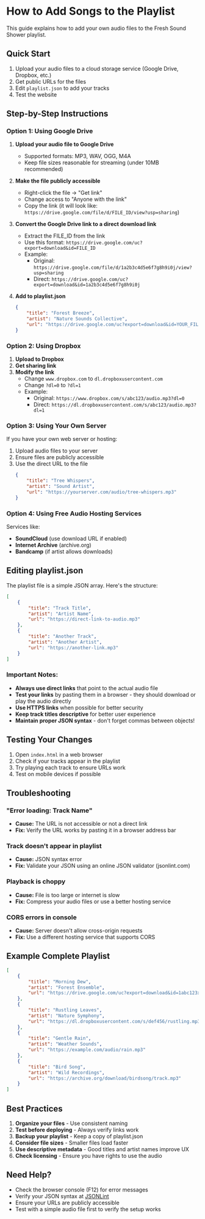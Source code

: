 # How to Add Songs to the Playlist

This guide explains how to add your own audio files to the Fresh Sound Shower playlist.

## Quick Start

1. Upload your audio files to a cloud storage service (Google Drive, Dropbox, etc.)
2. Get public URLs for the files
3. Edit `playlist.json` to add your tracks
4. Test the website

## Step-by-Step Instructions

### Option 1: Using Google Drive

1. **Upload your audio file to Google Drive**
   - Supported formats: MP3, WAV, OGG, M4A
   - Keep file sizes reasonable for streaming (under 10MB recommended)

2. **Make the file publicly accessible**
   - Right-click the file → "Get link"
   - Change access to "Anyone with the link"
   - Copy the link (it will look like: `https://drive.google.com/file/d/FILE_ID/view?usp=sharing`)

3. **Convert the Google Drive link to a direct download link**
   - Extract the FILE_ID from the link
   - Use this format: `https://drive.google.com/uc?export=download&id=FILE_ID`
   - Example:
     - Original: `https://drive.google.com/file/d/1a2b3c4d5e6f7g8h9i0j/view?usp=sharing`
     - Direct: `https://drive.google.com/uc?export=download&id=1a2b3c4d5e6f7g8h9i0j`

4. **Add to playlist.json**
   ```json
   {
       "title": "Forest Breeze",
       "artist": "Nature Sounds Collective",
       "url": "https://drive.google.com/uc?export=download&id=YOUR_FILE_ID"
   }
   ```

### Option 2: Using Dropbox

1. **Upload to Dropbox**
2. **Get sharing link**
3. **Modify the link**
   - Change `www.dropbox.com` to `dl.dropboxusercontent.com`
   - Change `?dl=0` to `?dl=1`
   - Example:
     - Original: `https://www.dropbox.com/s/abc123/audio.mp3?dl=0`
     - Direct: `https://dl.dropboxusercontent.com/s/abc123/audio.mp3?dl=1`

### Option 3: Using Your Own Server

If you have your own web server or hosting:

1. Upload audio files to your server
2. Ensure files are publicly accessible
3. Use the direct URL to the file
   ```json
   {
       "title": "Tree Whispers",
       "artist": "Sound Artist",
       "url": "https://yourserver.com/audio/tree-whispers.mp3"
   }
   ```

### Option 4: Using Free Audio Hosting Services

Services like:
- **SoundCloud** (use download URL if enabled)
- **Internet Archive** (archive.org)
- **Bandcamp** (if artist allows downloads)

## Editing playlist.json

The playlist file is a simple JSON array. Here's the structure:

```json
[
    {
        "title": "Track Title",
        "artist": "Artist Name",
        "url": "https://direct-link-to-audio.mp3"
    },
    {
        "title": "Another Track",
        "artist": "Another Artist",
        "url": "https://another-link.mp3"
    }
]
```

### Important Notes:

- **Always use direct links** that point to the actual audio file
- **Test your links** by pasting them in a browser - they should download or play the audio directly
- **Use HTTPS links** when possible for better security
- **Keep track titles descriptive** for better user experience
- **Maintain proper JSON syntax** - don't forget commas between objects!

## Testing Your Changes

1. Open `index.html` in a web browser
2. Check if your tracks appear in the playlist
3. Try playing each track to ensure URLs work
4. Test on mobile devices if possible

## Troubleshooting

### "Error loading: Track Name"
- **Cause:** The URL is not accessible or not a direct link
- **Fix:** Verify the URL works by pasting it in a browser address bar

### Track doesn't appear in playlist
- **Cause:** JSON syntax error
- **Fix:** Validate your JSON using an online JSON validator (jsonlint.com)

### Playback is choppy
- **Cause:** File is too large or internet is slow
- **Fix:** Compress your audio files or use a better hosting service

### CORS errors in console
- **Cause:** Server doesn't allow cross-origin requests
- **Fix:** Use a different hosting service that supports CORS

## Example Complete Playlist

```json
[
    {
        "title": "Morning Dew",
        "artist": "Forest Ensemble",
        "url": "https://drive.google.com/uc?export=download&id=1abc123xyz"
    },
    {
        "title": "Rustling Leaves",
        "artist": "Nature Symphony",
        "url": "https://dl.dropboxusercontent.com/s/def456/rustling.mp3?dl=1"
    },
    {
        "title": "Gentle Rain",
        "artist": "Weather Sounds",
        "url": "https://example.com/audio/rain.mp3"
    },
    {
        "title": "Bird Song",
        "artist": "Wild Recordings",
        "url": "https://archive.org/download/birdsong/track.mp3"
    }
]
```

## Best Practices

1. **Organize your files** - Use consistent naming
2. **Test before deploying** - Always verify links work
3. **Backup your playlist** - Keep a copy of playlist.json
4. **Consider file sizes** - Smaller files load faster
5. **Use descriptive metadata** - Good titles and artist names improve UX
6. **Check licensing** - Ensure you have rights to use the audio

## Need Help?

- Check the browser console (F12) for error messages
- Verify your JSON syntax at [JSONLint](https://jsonlint.com/)
- Ensure your URLs are publicly accessible
- Test with a simple audio file first to verify the setup works
